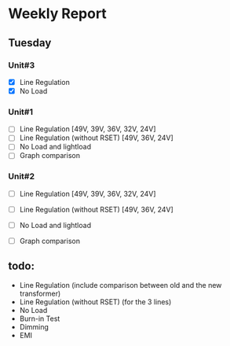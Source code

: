 # Weekly Report

## Tuesday
### Unit#3
- [x] Line Regulation
- [x] No Load
### Unit#1
- [ ] Line Regulation [49V, 39V, 36V, 32V, 24V]
- [ ] Line Regulation (without RSET) [49V, 36V, 24V]
- [ ] No Load and lightload
- [ ] Graph comparison
### Unit#2
- [ ] Line Regulation [49V, 39V, 36V, 32V, 24V]
- [ ] Line Regulation (without RSET) [49V, 36V, 24V]
- [ ] No Load and lightload
- [ ] Graph comparison







## todo:
- Line Regulation (include comparison between old and the new transformer)
- Line Regulation (without RSET) (for the 3 lines)
- No Load
- Burn-in Test
- Dimming
- EMI